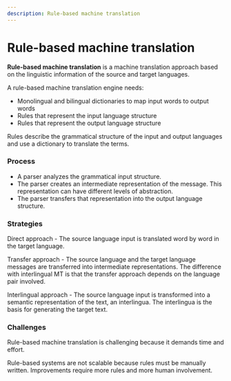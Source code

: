 ```yaml
---
description: Rule-based machine translation
---
```


# Rule-based machine translation

**Rule-based machine translation** is a machine translation approach based on the linguistic information of the source and target languages.

A rule-based machine translation engine needs:

- Monolingual and bilingual dictionaries to map input words to output words
- Rules that represent the input language structure
- Rules that represent the output language structure

Rules describe the grammatical structure of the input and output languages and use a dictionary to translate the terms.

### Process

- A parser analyzes the grammatical input structure.
- The parser creates an intermediate representation of the message. This representation can have different levels of abstraction.
- The parser transfers that representation into the output language structure.

### Strategies

Direct approach - The source language input is translated word by word in the target language.

Transfer approach - The source language and the target language messages are transferred into intermediate representations. The difference with interlingual MT is that the
transfer approach depends on the language pair involved.

Interlingual approach - The source language input is transformed into a semantic representation of the text, an interlingua. The interlingua is the basis for generating the target text.

### Challenges

Rule-based machine translation is challenging because it demands time and effort.

Rule-based systems are not scalable because rules must be manually written. Improvements require more rules and more human involvement.
